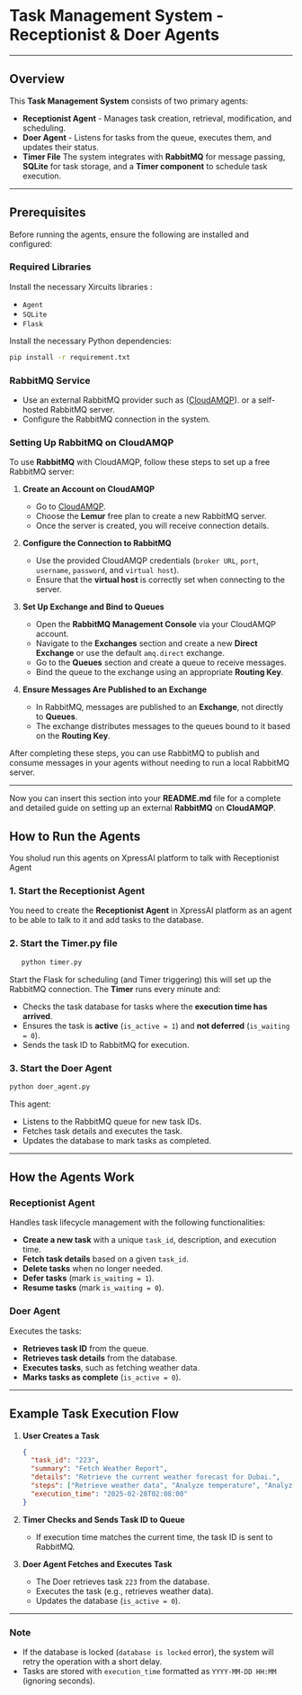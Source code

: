 # Task Management System - Receptionist & Doer Agents

---

## Overview

This **Task Management System** consists of two primary agents:  
- **Receptionist Agent** - Manages task creation, retrieval, modification, and scheduling.  
- **Doer Agent** - Listens for tasks from the queue, executes them, and updates their status.
- **Timer File**
The system integrates with **RabbitMQ** for message passing, **SQLite** for task storage, and a **Timer component** to schedule task execution.

---

## Prerequisites

Before running the agents, ensure the following are installed and configured:

### **Required Libraries**
Install the necessary Xircuits libraries :
- `Agent`
- `SQLite`
- `Flask`

Install the necessary Python dependencies:
```bash
pip install -r requirement.txt
```


### **RabbitMQ Service**
- Use an external RabbitMQ provider such as ([CloudAMQP](https://www.cloudamqp.com/)). or a self-hosted RabbitMQ server.
- Configure the RabbitMQ connection in the system.

### Setting Up RabbitMQ on CloudAMQP

To use **RabbitMQ** with CloudAMQP, follow these steps to set up a free RabbitMQ server:

1. **Create an Account on CloudAMQP**  
   - Go to [CloudAMQP](https://www.cloudamqp.com/plans.html).
   - Choose the **Lemur** free plan to create a new RabbitMQ server.
   - Once the server is created, you will receive connection details.

2. **Configure the Connection to RabbitMQ**  
   - Use the provided CloudAMQP credentials (`broker URL`, `port`, `username`, `password`, and `virtual host`).
   - Ensure that the **virtual host** is correctly set when connecting to the server.

3. **Set Up Exchange and Bind to Queues**  
   - Open the **RabbitMQ Management Console** via your CloudAMQP account.
   - Navigate to the **Exchanges** section and create a new **Direct Exchange** or use the default `amq.direct` exchange.
   - Go to the **Queues** section and create a queue to receive messages.
   - Bind the queue to the exchange using an appropriate **Routing Key**.

4. **Ensure Messages Are Published to an Exchange**  
   - In RabbitMQ, messages are published to an **Exchange**, not directly to **Queues**.
   - The exchange distributes messages to the queues bound to it based on the **Routing Key**.

After completing these steps, you can use RabbitMQ to publish and consume messages in your agents without needing to run a local RabbitMQ server.

---

Now you can insert this section into your **README.md** file for a complete and detailed guide on setting up an external **RabbitMQ** on **CloudAMQP**.


## How to Run the Agents
You sholud run this agents on XpressAI platform to talk with Receptionist Agent

### **1. Start the Receptionist Agent**
You need to create the **Receptionist Agent** in XpressAI platform as an agent to be able to talk to it and add tasks to the database.

### **2. Start the Timer.py file**

```bash
   python timer.py
   ```
   Start the Flask for scheduling (and Timer triggering) this will set up the RabbitMQ connection.
   The **Timer** runs every minute and:
- Checks the task database for tasks where the **execution time has arrived**.
- Ensures the task is **active** (`is_active = 1`) and **not deferred** (`is_waiting = 0`).
- Sends the task ID to RabbitMQ for execution.


### **3. Start the Doer Agent**
```bash
python doer_agent.py
```
This agent:
- Listens to the RabbitMQ queue for new task IDs.
- Fetches task details and executes the task.
- Updates the database to mark tasks as completed.




---

## **How the Agents Work**

### **Receptionist Agent**
Handles task lifecycle management with the following functionalities:
- **Create a new task** with a unique `task_id`, description, and execution time.
- **Fetch task details** based on a given `task_id`.
- **Delete tasks** when no longer needed.
- **Defer tasks** (mark `is_waiting = 1`).
- **Resume tasks** (mark `is_waiting = 0`).

### **Doer Agent**
Executes the tasks:
- **Retrieves task ID** from the queue.
- **Retrieves task details** from the database.
- **Executes tasks**, such as fetching weather data.
- **Marks tasks as complete** (`is_active = 0`).

---

## **Example Task Execution Flow**

1. **User Creates a Task**
   ```json
   {
     "task_id": "223",
     "summary": "Fetch Weather Report",
     "details": "Retrieve the current weather forecast for Dubai.",
     "steps": ["Retrieve weather data", "Analyze temperature", "Analyze humidity"],
     "execution_time": "2025-02-28T02:08:00"
   }
   ```
   
2. **Timer Checks and Sends Task ID to Queue**
   - If execution time matches the current time, the task ID is sent to RabbitMQ.

3. **Doer Agent Fetches and Executes Task**
   - The Doer retrieves task `223` from the database.
   - Executes the task (e.g., retrieves weather data).
   - Updates the database (`is_active = 0`).

---

### **Note**
- If the database is locked (`database is locked` error), the system will retry the operation with a short delay.
- Tasks are stored with `execution_time` formatted as `YYYY-MM-DD HH:MM` (ignoring seconds).


